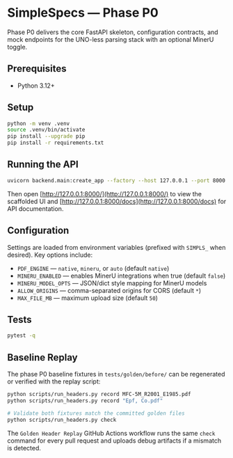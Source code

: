 # SimpleSpecs — Phase P0

Phase P0 delivers the core FastAPI skeleton, configuration contracts, and mock endpoints for the UNO-less parsing stack with an optional MinerU toggle.

## Prerequisites
- Python 3.12+

## Setup
```bash
python -m venv .venv
source .venv/bin/activate
pip install --upgrade pip
pip install -r requirements.txt
```

## Running the API
```bash
uvicorn backend.main:create_app --factory --host 127.0.0.1 --port 8000
```

Then open [http://127.0.0.1:8000/](http://127.0.0.1:8000/) to view the scaffolded UI and [http://127.0.0.1:8000/docs](http://127.0.0.1:8000/docs) for API documentation.

## Configuration
Settings are loaded from environment variables (prefixed with `SIMPLS_` when desired). Key options include:

- `PDF_ENGINE` — `native`, `mineru`, or `auto` (default `native`)
- `MINERU_ENABLED` — enables MinerU integrations when true (default `false`)
- `MINERU_MODEL_OPTS` — JSON/dict style mapping for MinerU models
- `ALLOW_ORIGINS` — comma-separated origins for CORS (default `*`)
- `MAX_FILE_MB` — maximum upload size (default `50`)

## Tests
```bash
pytest -q
```

## Baseline Replay

The phase P0 baseline fixtures in `tests/golden/before/` can be regenerated or
verified with the replay script:

```bash
python scripts/run_headers.py record MFC-5M_R2001_E1985.pdf
python scripts/run_headers.py record "Epf, Co.pdf"

# Validate both fixtures match the committed golden files
python scripts/run_headers.py check
```

The `Golden Header Replay` GitHub Actions workflow runs the same `check`
command for every pull request and uploads debug artifacts if a mismatch is
detected.
